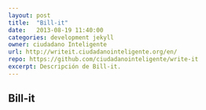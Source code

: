 ```yaml
---
layout: post
title:  "Bill-it"
date:   2013-08-19 11:40:00
categories: development jekyll
owner: ciudadano Inteligente
url: http://writeit.ciudadanointeligente.org/en/
repo: https://github.com/ciudadanointeligente/write-it
excerpt: Descripción de Bill-it.
---
```


Bill-it
---------------------